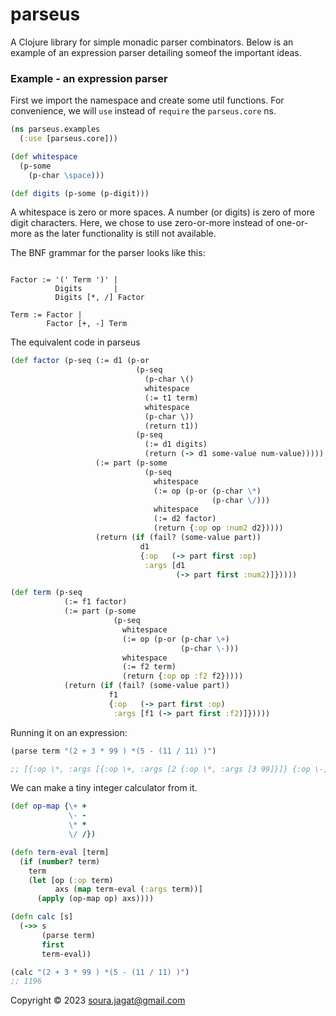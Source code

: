 # parseus

A Clojure library for simple monadic parser combinators. Below is an example of
an expression parser detailing someof the important ideas.

### Example - an expression parser

First we import the namespace and create some util functions. For convenience,
we will `use` instead of `require` the `parseus.core` ns.

```clojure
(ns parseus.examples
  (:use [parseus.core]))

(def whitespace
  (p-some
    (p-char \space)))

(def digits (p-some (p-digit)))

```

A whitespace is zero or more spaces. A number (or digits) is zero of more
digit characters. Here, we chose to use zero-or-more instead of one-or-more as the later
functionality is still not available.

The BNF grammar for the parser looks like this:

```

Factor := '(' Term ')' | 
          Digits       | 
          Digits [*, /] Factor 

Term := Factor |
        Factor [+, -] Term

```

The equivalent code in parseus

```clojure
(def factor (p-seq (:= d1 (p-or
                            (p-seq
                              (p-char \()
                              whitespace
                              (:= t1 term)
                              whitespace
                              (p-char \))
                              (return t1))
                            (p-seq
                              (:= d1 digits)
                              (return (-> d1 some-value num-value)))))
                   (:= part (p-some
                              (p-seq
                                whitespace
                                (:= op (p-or (p-char \*)
                                             (p-char \/)))
                                whitespace
                                (:= d2 factor)
                                (return {:op op :num2 d2}))))
                   (return (if (fail? (some-value part))
                             d1
                             {:op   (-> part first :op)
                              :args [d1
                                     (-> part first :num2)]}))))

(def term (p-seq
            (:= f1 factor)
            (:= part (p-some
                       (p-seq
                         whitespace
                         (:= op (p-or (p-char \+)
                                      (p-char \-)))
                         whitespace
                         (:= f2 term)
                         (return {:op op :f2 f2}))))
            (return (if (fail? (some-value part))
                      f1
                      {:op   (-> part first :op)
                       :args [f1 (-> part first :f2)]}))))
```

Running it on an expression:

```clojure
(parse term "(2 + 3 * 99 ) *(5 - (11 / 11) )")

;; [{:op \*, :args [{:op \+, :args [2 {:op \*, :args [3 99]}]} {:op \-, :args [5 {:op \/, :args [11 11]}]}]} ""]
```

We can make a tiny integer calculator from it.

```clojure
(def op-map {\+ +
             \- -
             \* *
             \/ /})

(defn term-eval [term]
  (if (number? term)
    term
    (let [op (:op term)
          axs (map term-eval (:args term))]
      (apply (op-map op) axs))))

(defn calc [s]
  (->> s
       (parse term)
       first
       term-eval))

(calc "(2 + 3 * 99 ) *(5 - (11 / 11) )")
;; 1196
```

Copyright © 2023 soura.jagat@gmail.com
